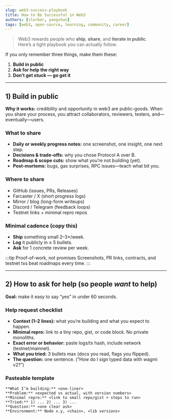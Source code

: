 ```yaml
---
slug: web3-success-playbook
title: How to Be Successful in Web3
authors: [slorber, yangshun]
tags: [web3, open-source, learning, community, career]
---
```


> Web3 rewards people who **ship**, **share**, and **iterate in public**.  
> Here’s a tight playbook you can actually follow.

If you only remember three things, make them these:

1. **Build in public**  
2. **Ask for help the right way**  
3. **Don’t get stuck — go get it**

---

## 1) Build in public

**Why it works:** credibility and opportunity in web3 are public-goods. When you share your process, you attract collaborators, reviewers, testers, and—eventually—users.

### What to share
- **Daily or weekly progress notes:** one screenshot, one insight, one next step.
- **Decisions & trade-offs:** why you chose Protocol A over B.
- **Roadmap & scope cuts:** show what you’re not building (yet).
- **Post-mortems:** bugs, gas surprises, RPC issues—teach what bit you.

### Where to share
- GitHub (issues, PRs, Releases)
- Farcaster / X (short progress logs)
- Mirror / blog (long-form writeups)
- Discord / Telegram (feedback loops)
- Testnet links + minimal repro repos

### Minimal cadence (copy this)
- **Ship** something small 2–3×/week.
- **Log** it publicly in ≤ 5 bullets.
- **Ask** for 1 concrete review per week.

:::tip Proof-of-work, not promises
Screenshots, PR links, contracts, and testnet txs beat roadmaps every time.
:::

---

## 2) How to ask for help (so people *want* to help)

**Goal:** make it easy to say “yes” in under 60 seconds.

### Help request checklist
- **Context (1–2 lines):** what you’re building and what you expect to happen.
- **Minimal repro:** link to a tiny repo, gist, or code block. No private monoliths.
- **Exact error or behavior:** paste logs/tx hash, include network (testnet/mainnet).
- **What you tried:** 3 bullets max (docs you read, flags you flipped).
- **The question:** one sentence. (“How do I sign typed data with wagmi v2?”)

### Pasteable template
```text
**What I’m building:** <one-liner>
**Problem:** <expected vs actual, with version numbers>
**Minimal repro:** <link to small repo/gist + steps to run>
**Tried:** 1) ... 2) ... 3) ...
**Question:** <one clear ask>
**Environment:** Node x.y, <chain>, <lib versions>
